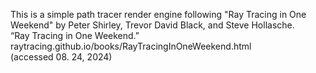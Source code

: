 This is a simple path tracer render engine following "Ray Tracing in One Weekend" by Peter Shirley, Trevor David Black, and Steve Hollasche.    
“Ray Tracing in One Weekend.” raytracing.github.io/books/RayTracingInOneWeekend.html  
(accessed 08. 24, 2024)
